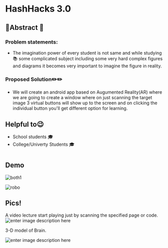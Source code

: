 # HashHacks 3.0
## 💢Abstract 💢
### Problem statements:

 - The imagination power of every student is not same and while studying📚 some complicated subject including some very hard complex figures and diagrams it becomes very important to imagine the figure in reality.

### Proposed Solution✏️✏️
 - We will create an android app based on Augumented Reality(AR) where we are going to create a window where on just scanning the target image 3 virtual buttons will show up to the screen and on clicking the individual button you'll get different option for learning.
 
## Helpful to😉
- School students 🎓
- College/Univerty Students 🎓
#
## Demo
![both1](https://user-images.githubusercontent.com/26676596/47601543-0c819f00-d9f0-11e8-8389-4b62952dabbd.gif)


![robo](https://user-images.githubusercontent.com/26676596/47601643-5e76f480-d9f1-11e8-8d50-6544f1803391.gif)


## Pics!
A video lecture start playing just by scanning the specified page or code.
![enter image description here](https://lh3.googleusercontent.com/BHyhT6Q5WjuXtzYfFqd4lpNPvErc_VuI12QPtWU4eZsxauD9CY6T-Yzcj9GrC1bh58cHBgWoEtDP)

3-D model of Brain.

![enter image description here](https://lh3.googleusercontent.com/4geDuYjIAgAQbO4z8Uy5qvCCe9kozvPQK-Uvx2GfGrGZjQfAjFHuQUJ3OLcNBNuWikLRIltOLprn)
